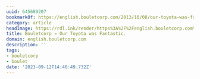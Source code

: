 ```yaml
---
uuid: 645689207
bookmarkOf: https://english.bouletcorp.com/2013/10/08/our-toyota-was-fantastic/
category: article
headImage: https://rdl.ink/render/https%3A%2F%2Fenglish.bouletcorp.com%2F2013%2F10%2F08%2Four-toyota-was-fantastic%2F
title: Bouletcorp » Our Toyota was Fantastic.
domain: english.bouletcorp.com
description: ''
tags:
- bouletcorp
- boulet
date: '2023-09-12T14:40:49.732Z'
---
```



